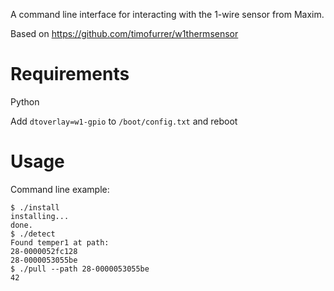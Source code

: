 A command line interface for interacting with the 1-wire sensor from Maxim.

Based on https://github.com/timofurrer/w1thermsensor

# Requirements
Python

Add
`dtoverlay=w1-gpio` to `/boot/config.txt` and reboot

# Usage
Command line example:

```
$ ./install
installing...
done.
$ ./detect
Found temper1 at path:
28-0000052fc128
28-0000053055be
$ ./pull --path 28-0000053055be
42
```
